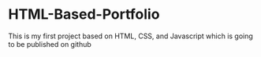 # HTML-Based-Portfolio
This is my first project based on HTML, CSS, and Javascript which is going to be published on github
